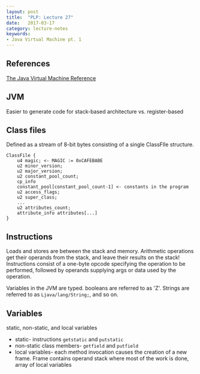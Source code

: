 ```yaml
---
layout: post
title:  "PLP: Lecture 27"
date:   2017-03-17
category: lecture-notes
keywords:
- Java Virtual Machine pt. 1
---
```


## References

[The Java Virtual Machine Reference](https://docs.oracle.com/javase/specs/jvms/se8/html/)

## JVM

Easier to generate code for stack-based architecture vs. register-based

## Class files

Defined as a stream of 8-bit bytes consisting of a single ClassFIle structure. 

```
ClassFile {
	u4 magic; <- MAGIC := 0xCAFEBABE
	u2 minor_version;
	u2 major_version;
	u2 constant_pool_count;
	cp_info
	constant_pool[constant_pool_count-1] <- constants in the program
	u2 access_flags; 
	u2 super_class;
	...
	u2 attributes_count;
	attribute_info attributes[...]
}
```
## Instructions

Loads and stores are between the stack and memory. Arithmetic operations get their operands from the stack, and leave their results on the stack! Instructions consist of a one-byte opcode specifying the operation to be performed, followed by operands supplying args or data used by the operation.

Variables in the JVM are typed. booleans are referred to as 'Z'. Strings are referred to as `Ljava/lang/String;`, and so on.

## Variables

static, non-static, and local variables

* static- instructions `getstatic` and `putstatic`
* non-static class members- `getfield` and `putfield`
* local variables- each method invocation causes the creation of a new frame. Frame contains operand stack where most of the work is done, array of local variables

